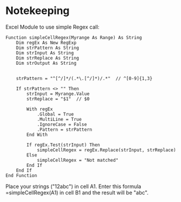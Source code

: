 # Notekeeping

Excel Module to use simple Regex call:
```
Function simpleCellRegex(Myrange As Range) As String
    Dim regEx As New RegExp
    Dim strPattern As String
    Dim strInput As String
    Dim strReplace As String
    Dim strOutput As String
    
    
    strPattern = "^[^/]*/(.*\.[^/]*)/.*"  // ^[0-9]{1,3}
    
    If strPattern <> "" Then
        strInput = Myrange.Value
        strReplace = "$1"  // $0
        
        With regEx
            .Global = True
            .MultiLine = True
            .IgnoreCase = False
            .Pattern = strPattern
        End With
        
        If regEx.Test(strInput) Then
            simpleCellRegex = regEx.Replace(strInput, strReplace)
        Else
            simpleCellRegex = "Not matched"
        End If
    End If
End Function
```
Place your strings ("12abc") in cell A1. Enter this formula =simpleCellRegex(A1) in cell B1 and the result will be "abc".
